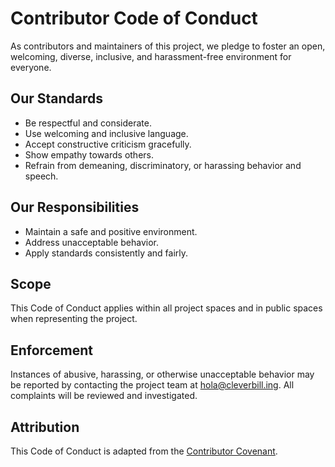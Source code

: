 # Contributor Code of Conduct

As contributors and maintainers of this project, we pledge to foster an open, welcoming, diverse, inclusive, and harassment-free environment for everyone.

## Our Standards
- Be respectful and considerate.
- Use welcoming and inclusive language.
- Accept constructive criticism gracefully.
- Show empathy towards others.
- Refrain from demeaning, discriminatory, or harassing behavior and speech.

## Our Responsibilities
- Maintain a safe and positive environment.
- Address unacceptable behavior.
- Apply standards consistently and fairly.

## Scope
This Code of Conduct applies within all project spaces and in public spaces when representing the project.

## Enforcement
Instances of abusive, harassing, or otherwise unacceptable behavior may be reported by contacting the project team at hola@cleverbill.ing. All complaints will be reviewed and investigated.

## Attribution
This Code of Conduct is adapted from the [Contributor Covenant](https://www.contributor-covenant.org/).